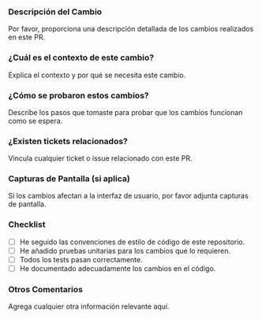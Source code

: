 ### Descripción del Cambio  
Por favor, proporciona una descripción detallada de los cambios realizados en este PR.

### ¿Cuál es el contexto de este cambio?  
Explica el contexto y por qué se necesita este cambio.

### ¿Cómo se probaron estos cambios?  
Describe los pasos que tomaste para probar que los cambios funcionan como se espera.

### ¿Existen tickets relacionados?  
Vincula cualquier ticket o issue relacionado con este PR.

### Capturas de Pantalla (si aplica)  
Si los cambios afectan a la interfaz de usuario, por favor adjunta capturas de pantalla.

### Checklist  
- [ ] He seguido las convenciones de estilo de código de este repositorio.  
- [ ] He añadido pruebas unitarias para los cambios que lo requieren.  
- [ ] Todos los tests pasan correctamente.  
- [ ] He documentado adecuadamente los cambios en el código.

### Otros Comentarios  
Agrega cualquier otra información relevante aquí.